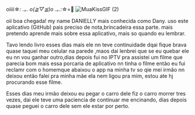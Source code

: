oiiii☆*: .｡. o(≧▽≦)o .｡.:*☆=🍕 ![MuaKissGIF (2)](https://github.com/user-attachments/assets/16b36cbe-c2f4-4340-95cd-a956bcf702e2)



oii boa chegada! my name DANIELLY mais conhecida como Dany.
uso este aplicativo (GitHub) pais preciso de nota,brincadeira essa parte.
mais pretendo aprende mais sobre essa aplicativo, mais so quando eu lembrar.

 Tavo lendo livro esses dias mais ele nn teve continuidade dqai fique brava quase taquei meu celular na parede ,maos dai lenbrei
que se eu quebar ele eu nn vou ganhar outro,dias depois fui no IPTV pra assistei um filme que parecia bom mais essa porcaria de aplicativo
nn tinha o filme então eu fui reclamr com o homemque abaixou o app na minha tv so qie mei irmão nn deixou então falei pra minha mãe ela nem
ligou pra mim, estou ate hj procurando esse filme.

Esses dias meu irmão deixou eu pegar o carro dele fiz o carro morrer tres vezes, dai ele teve uma paciencia de continuar me encinando, dias
depois quase peguei o carro dele sem ele estar por perto.
